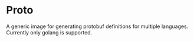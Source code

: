 # Proto
A generic image for generating protobuf definitions for multiple languages.
Currently only golang is supported.